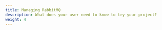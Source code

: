 ```yaml
---
title: Managing RabbitMQ
description: What does your user need to know to try your project?
weight: 4
---
```

